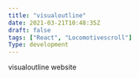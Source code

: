 ```yaml
---
title: "visualoutline"
date: 2021-03-21T10:48:35Z
draft: false
tags: ["React", "Locomotivescroll"]
Type: development
---
```


visualoutline website
